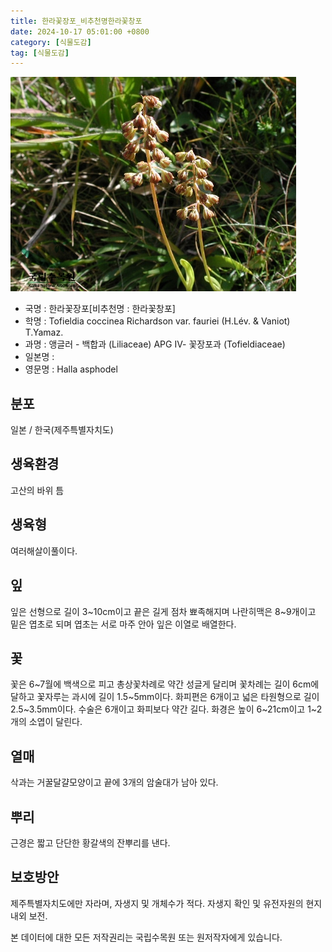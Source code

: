 ```yaml
---
title: 한라꽃장포_비추천명한라꽃창포
date: 2024-10-17 05:01:00 +0800
category: [식물도감]
tag: [식물도감]
---
```




![한라꽃장포[비추천명 : 한라꽃창포]](/assets/img/fileUpload/plants/basic/Liliaceae/Tofieldia/6064/6064_1_th2.jpg)
- 국명 : 한라꽃장포[비추천명 : 한라꽃창포]
- 학명 : Tofieldia coccinea Richardson var. fauriei (H.Lév. & Vaniot) T.Yamaz.
- 과명 : 앵글러 - 백합과 (Liliaceae) APG Ⅳ- 꽃장포과 (Tofieldiaceae)
- 일본명 : 
- 영문명 : Halla asphodel


## 분포
일본 / 한국(제주특별자치도) 
## 생육환경
고산의 바위 틈
## 생육형
여러해살이풀이다.
## 잎
잎은 선형으로 길이 3~10cm이고 끝은 길게 점차 뾰족해지며 나란히맥은 8~9개이고 밑은 엽초로 되며 엽초는 서로 마주 안아 잎은 이열로 배열한다.
## 꽃
꽃은 6~7월에 백색으로 피고 총상꽃차례로 약간 성글게 달리며 꽃차례는 길이 6cm에 달하고 꽃자루는 과시에 길이 1.5~5mm이다. 화피편은 6개이고 넓은 타원형으로 길이 2.5~3.5mm이다. 수술은 6개이고 화피보다 약간 길다. 화경은 높이 6~21cm이고 1~2개의 소엽이 달린다.
## 열매
삭과는 거꿀달걀모양이고 끝에 3개의 암술대가 남아 있다.
## 뿌리
근경은 짧고 단단한 황갈색의 잔뿌리를 낸다.
## 보호방안
제주특별자치도에만 자라며, 자생지 및 개체수가 적다. 자생지 확인 및 유전자원의 현지내외 보전.






본 데이터에 대한 모든 저작권리는 국립수목원 또는 원저작자에게 있습니다.
